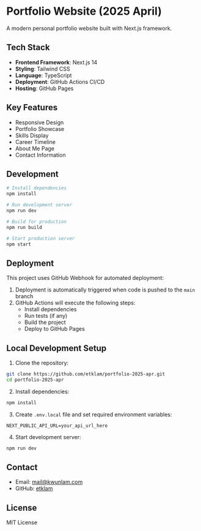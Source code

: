 # Portfolio Website (2025 April)

A modern personal portfolio website built with Next.js framework.

## Tech Stack

- **Frontend Framework**: Next.js 14
- **Styling**: Tailwind CSS
- **Language**: TypeScript
- **Deployment**: GitHub Actions CI/CD
- **Hosting**: GitHub Pages

## Key Features

- Responsive Design
- Portfolio Showcase
- Skills Display
- Career Timeline
- About Me Page
- Contact Information

## Development

```bash
# Install dependencies
npm install

# Run development server
npm run dev

# Build for production
npm run build

# Start production server
npm start
```

## Deployment

This project uses GitHub Webhook for automated deployment:

1. Deployment is automatically triggered when code is pushed to the `main` branch
2. GitHub Actions will execute the following steps:
   - Install dependencies
   - Run tests (if any)
   - Build the project
   - Deploy to GitHub Pages

## Local Development Setup

1. Clone the repository:
```bash
git clone https://github.com/etklam/portfolio-2025-apr.git
cd portfolio-2025-apr
```

2. Install dependencies:
```bash
npm install
```

3. Create `.env.local` file and set required environment variables:
```
NEXT_PUBLIC_API_URL=your_api_url_here
```

4. Start development server:
```bash
npm run dev
```

## Contact

- Email: mail@kwunlam.com
- GitHub: [etklam](https://github.com/etklam/portfolio-2025-apr)

## License

MIT License

